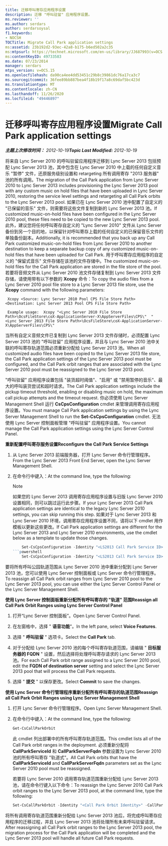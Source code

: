 ```yaml
---
title: 迁移呼叫寄存应用程序设置
description: 迁移 "呼叫驻留" 应用程序设置。
ms.reviewer: ''
ms.author: serdars
author: serdarsoysal
f1.keywords:
- NOCSH
TOCTitle: Migrate Call Park application settings
ms:assetid: 23b192d2-93ec-42a8-b175-b6ed502a2c35
ms:mtpsurl: https://technet.microsoft.com/en-us/library/JJ687993(v=OCS.15)
ms:contentKeyID: 49733583
ms.date: 07/23/2014
manager: serdars
mtps_version: v=OCS.15
ms.openlocfilehash: da90ca4ee4dd53451c29b8c39861dc76a17ca3c7
ms.sourcegitcommit: 36fee89bb887bea4f18b19f17a8c69daf5bc423d
ms.translationtype: MT
ms.contentlocale: zh-CN
ms.lasthandoff: 11/26/2020
ms.locfileid: "49446897"
---
```

# <a name="migrate-call-park-application-settings"></a><span data-ttu-id="a3b5d-103">迁移呼叫寄存应用程序设置</span><span class="sxs-lookup"><span data-stu-id="a3b5d-103">Migrate Call Park application settings</span></span>

<div data-xmlns="http://www.w3.org/1999/xhtml">

<div class="topic" data-xmlns="https://www.w3.org/1999/xhtml" data-msxsl="urn:schemas-microsoft-com:xslt" data-cs="https://msdn.microsoft.com/">

<div data-asp="https://msdn2.microsoft.com/asp">



</div>

<div id="mainSection">

<div id="mainBody"><span data-ttu-id="a3b5d-104">

<span> </span></span><span class="sxs-lookup"><span data-stu-id="a3b5d-104">

<span> </span></span></span>

<span data-ttu-id="a3b5d-105">_**主题上次修改时间：** 2012-10-19_</span><span class="sxs-lookup"><span data-stu-id="a3b5d-105">_**Topic Last Modified:** 2012-10-19_</span></span>

<span data-ttu-id="a3b5d-106">将来自 Lync Server 2010 的呼叫驻留应用程序迁移到 Lync Server 2013 包括预配 Lync Server 2013 池，其中包含在 Lync Server 2010 中上载的任何自定义音乐 "暂停" 文件，还原服务级别设置和 retargeting 所有调用寄存 "2013 服务器" 池的所有调用。</span><span class="sxs-lookup"><span data-stu-id="a3b5d-106">The migration of the Call Park application from Lync Server 2010 to Lync Server 2013 includes provisioning the Lync Server 2013 pool with any custom music on hold files that have been uploaded in Lync Server 2010, restoring the service level settings and retargeting all Call Park orbits to the Lync Server 2013 pool.</span></span> <span data-ttu-id="a3b5d-107">如果已在 Lync Server 2010 池中配置了自定义的 "已保留的音乐" 文件，则需要将这些文件复制到新的 Lync Server 2013 池。</span><span class="sxs-lookup"><span data-stu-id="a3b5d-107">If customized music-on-hold files have been configured in the Lync Server 2010 pool, these files need to be copied to the new Lync Server 2013 pool.</span></span> <span data-ttu-id="a3b5d-108">此外，建议您将任何呼叫寄存自定义的 "Lync Server 2010" 文件从 Lync Server 备份到另一个目的地，以保留针对呼叫寄存上载的任何自定义的已保留音乐文件的单独备份副本。</span><span class="sxs-lookup"><span data-stu-id="a3b5d-108">Additionally, it is recommended that you back up any Call Park customized music-on-hold files from Lync Server 2010 to another destination to keep a separate backup copy of any customized music-on-hold files that have been uploaded for Call Park.</span></span> <span data-ttu-id="a3b5d-109">用于呼叫寄存应用程序的自定义的 "保留式音乐" 文件存储在该池的文件存储中。</span><span class="sxs-lookup"><span data-stu-id="a3b5d-109">The customized music-on-hold files for the Call Park application are stored in the file store of the pool.</span></span> <span data-ttu-id="a3b5d-110">若要将音频文件从 Lync Server 2010 池文件存储复制到 Lync Server 2013 文件存储，请使用带有以下参数的 **Xcopy** 命令：</span><span class="sxs-lookup"><span data-stu-id="a3b5d-110">To copy the audio files from a Lync Server 2010 pool file store to a Lync Server 2013 file store, use the **Xcopy** command with the following parameters:</span></span>

   ```console
    Xcopy <Source: Lync Server 2010 Pool CPS File Store Path> <Destination: Lync Server 2013 Pool CPS File Store Path>
   ```

   ```console
    Example usage:  Xcopy "<Lync Server 2010 File Store Path>\OcsFileStore\coX-ApplicationServer-X\AppServerFiles\CPS\"  "<Lync Server 2013 File Store Path>\OcsFileStore\coX-ApplicationServer-X\AppServerFiles\CPS\" 
   ```

<span data-ttu-id="a3b5d-111">当所有自定义音频文件已复制到 Lync Server 2013 文件存储时，必须配置 Lync Server 2013 池的 "呼叫驻留" 应用程序设置，并且与 Lync Server 2010 池中关联的呼叫寄存轨道范围必须重新分配给 Lync Server 2013 池。</span><span class="sxs-lookup"><span data-stu-id="a3b5d-111">When all customized audio files have been copied to the Lync Server 2013 file store, the Call Park application settings of the Lync Server 2013 pool must be configured, and the Call Park orbit ranges that are associated with the Lync Server 2010 pool must be reassigned to the Lync Server 2013 pool.</span></span>

<span data-ttu-id="a3b5d-112">"呼叫驻留" 应用程序设置包括 "装货超时阈值"、"启用" 或 "禁用暂停的音乐"、最大的呼叫装货尝试和超时请求。</span><span class="sxs-lookup"><span data-stu-id="a3b5d-112">The Call Park application settings include the pickup timeout threshold, enabling or disabling music on hold, the maximum call pickup attempts and the timeout request.</span></span> <span data-ttu-id="a3b5d-113">你必须使用 Lync Server Management Shell 运行 **CsCpsConfiguration** cmdlet 来管理调用寄存应用程序设置。</span><span class="sxs-lookup"><span data-stu-id="a3b5d-113">You must manage Call Park application settings by using the Lync Server Management Shell to run the **Set-CsCpsConfiguration** cmdlet.</span></span> <span data-ttu-id="a3b5d-114">无法使用 Lync Server 控制面板管理 "呼叫驻留" 应用程序设置。</span><span class="sxs-lookup"><span data-stu-id="a3b5d-114">You cannot manage the Call Park application settings using the Lync Server Control Panel.</span></span>

<span data-ttu-id="a3b5d-115">**重新配置呼叫寄存服务设置**</span><span class="sxs-lookup"><span data-stu-id="a3b5d-115">**Reconfigure the Call Park Service Settings**</span></span>

1.  <span data-ttu-id="a3b5d-116">从 Lync Server 2013 前端服务器，打开 Lync Server 命令行管理程序。</span><span class="sxs-lookup"><span data-stu-id="a3b5d-116">From the Lync Server 2013 Front End Server, open the Lync Server Management Shell.</span></span>

2.  <span data-ttu-id="a3b5d-117">在命令行中键入：</span><span class="sxs-lookup"><span data-stu-id="a3b5d-117">At the command line, type the following:</span></span>
    
    <div>
    

    > [!NOTE]  
    > <span data-ttu-id="a3b5d-118">如果您的 Lync Server 2013 调用寄存应用程序设置与旧版 Lync Server 2010 设置相同，则可以跳过运行此步骤。</span><span class="sxs-lookup"><span data-stu-id="a3b5d-118">If your Lync Server 2013 Call Park application settings are identical to the legacy Lync Server 2010 settings, you can skip running this step.</span></span> <span data-ttu-id="a3b5d-119">如果对于 Lync Server 2013 和 Lync Server 2010 环境，调用寄存应用程序设置不同，请将以下 cmdlet 用作模板以更新这些更改。</span><span class="sxs-lookup"><span data-stu-id="a3b5d-119">If Call Park application settings are different for the Lync Server 2013 and Lync Server 2010 environments, use the cmdlet below as a template to update those changes.</span></span>

    
    <span data-ttu-id="a3b5d-120"></div>
    ```powershell
        Set-CsCpsConfiguration -Identity "<LS2013 Call Park Service ID>"-CallPickupTimeoutThreshold" <LS2010 CPS TimeSpan> "-EnableMusicOnHold" "- <LS2010 CPS value> MaxCallPickupAttempts" "- <LS2010 CPS pickup attempts> OnTimeoutURI" <LS2010 CPS timeout URI> " ```</span><span class="sxs-lookup"><span data-stu-id="a3b5d-120"></div>
    ```powershell
        Set-CsCpsConfiguration -Identity "<LS2013 Call Park Service ID>" -CallPickupTimeoutThreshold "<LS2010 CPS TimeSpan>" -EnableMusicOnHold "<LS2010 CPS value>" -MaxCallPickupAttempts "<LS2010 CPS pickup attempts>" -OnTimeoutURI "<LS2010 CPS timeout URI>" ```</span></span>

<span data-ttu-id="a3b5d-121">要将所有呼叫公园轨道范围从 Lync Server 2010 池中重新分配到 Lync Server 2013 池，您可以使用 Lync Server 控制面板或 Lync Server 命令行管理程序。</span><span class="sxs-lookup"><span data-stu-id="a3b5d-121">To reassign all Call Park orbit ranges from Lync Server 2010 pool to the Lync Server 2013 pool, you can use either the Lync Server Control Panel or the Lync Server Management Shell.</span></span>

<span data-ttu-id="a3b5d-122">**使用 Lync Server 控制面板重新分配所有呼叫寄存的 "轨道" 范围**</span><span class="sxs-lookup"><span data-stu-id="a3b5d-122">**Reassign all Call Park Orbit Ranges using Lync Server Control Panel**</span></span>

1.  <span data-ttu-id="a3b5d-123">打开“Lync Server 控制面板”。</span><span class="sxs-lookup"><span data-stu-id="a3b5d-123">Open Lync Server Control Panel.</span></span>

2.  <span data-ttu-id="a3b5d-124">在左窗格中，选择 " **语音功能**"。</span><span class="sxs-lookup"><span data-stu-id="a3b5d-124">In the left pane, select **Voice Features**.</span></span>

3.  <span data-ttu-id="a3b5d-125">选择 " **呼叫驻留** " 选项卡。</span><span class="sxs-lookup"><span data-stu-id="a3b5d-125">Select the **Call Park** tab.</span></span>

4.  <span data-ttu-id="a3b5d-126">对于分配给 Lync Server 2010 池的每个呼叫寄存轨道范围，请编辑 " **目标服务器的 FQDN** " 设置，然后选择将处理呼叫寄存请求的 Lync Server 2013 池。</span><span class="sxs-lookup"><span data-stu-id="a3b5d-126">For each Call Park orbit range assigned to a Lync Server 2010 pool, edit the **FQDN of destination server** setting and select the Lync Server 2013 pool that will process the Call Park requests.</span></span>

5.  <span data-ttu-id="a3b5d-127">选择 " **提交** " 以保存更改。</span><span class="sxs-lookup"><span data-stu-id="a3b5d-127">Select **Commit** to save the changes.</span></span>

<span data-ttu-id="a3b5d-128">**使用 Lync Server 命令行管理程序重新分配所有呼叫寄存的轨道范围**</span><span class="sxs-lookup"><span data-stu-id="a3b5d-128">**Reassign all Call Park Orbit Ranges using Lync Server Management Shell**</span></span>

1.  <span data-ttu-id="a3b5d-129">打开 Lync Server 命令行管理程序。</span><span class="sxs-lookup"><span data-stu-id="a3b5d-129">Open Lync Server Management Shell.</span></span>

2.  <span data-ttu-id="a3b5d-130">在命令行中键入：</span><span class="sxs-lookup"><span data-stu-id="a3b5d-130">At the command line, type the following:</span></span>
    ```powershell
    Get-CsCallParkOrbit
    ```
    
    <span data-ttu-id="a3b5d-131">此 cmdlet 列出部署中的所有呼叫寄存轨道范围。</span><span class="sxs-lookup"><span data-stu-id="a3b5d-131">This cmdlet lists all of the Call Park orbit ranges in the deployment.</span></span> <span data-ttu-id="a3b5d-132">必须重新分配将 **CallParkServiceId** 和 **CallParkServerFqdn** 参数设置为 Lync Server 2010 池的所有呼叫寄存 "轨道式"。</span><span class="sxs-lookup"><span data-stu-id="a3b5d-132">All Call Park orbits that have the **CallParkServiceId** and **CallParkServerFqdn** parameters set as the Lync Server 2010 pool must be reassigned.</span></span>
    
    <span data-ttu-id="a3b5d-133">若要将 Lync Server 2010 调用寄存轨道范围重新分配给 Lync Server 2013 池，请在命令行键入以下命令：</span><span class="sxs-lookup"><span data-stu-id="a3b5d-133">To reassign the Lync Server 2010 Call Park orbit ranges to the Lync Server 2013 pool, at the command line, type the following:</span></span>
    
    ```powershell
    Set-CsCallParkOrbit -Identity "<Call Park Orbit Identity>" -CallParkService "service:ApplicationServer:<Lync Server 2013 Pool FQDN>"
    ```

<span data-ttu-id="a3b5d-134">将所有调用寄存轨道范围重新分配给 Lync Server 2013 池后，将完成呼叫寄存应用程序的迁移过程，并且 Lync Server 2013 池将处理所有未来呼叫驻留请求。</span><span class="sxs-lookup"><span data-stu-id="a3b5d-134">After reassigning all Call Park orbit ranges to the Lync Server 2013 pool, the migration process for the Call Park application will be completed and the Lync Server 2013 pool will handle all future Call Park requests.</span></span>

<span data-ttu-id="a3b5d-135"></div>

<span> </span>

</div>

</div>

</span><span class="sxs-lookup"><span data-stu-id="a3b5d-135"></div>

<span> </span>

</div>

</div>

</span></span></div>

